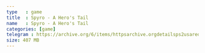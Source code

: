 ```yaml
---
type   : game
title  : Spyro - A Hero's Tail
name   : Spyro - A Hero's Tail
categories: [game]
telegram : https://archive.org/6/items/httpsarchive.orgdetailsps2usaredump3/Spyro%20-%20A%20Hero%27s%20Tail.7z
size: 407 MB
---
```



